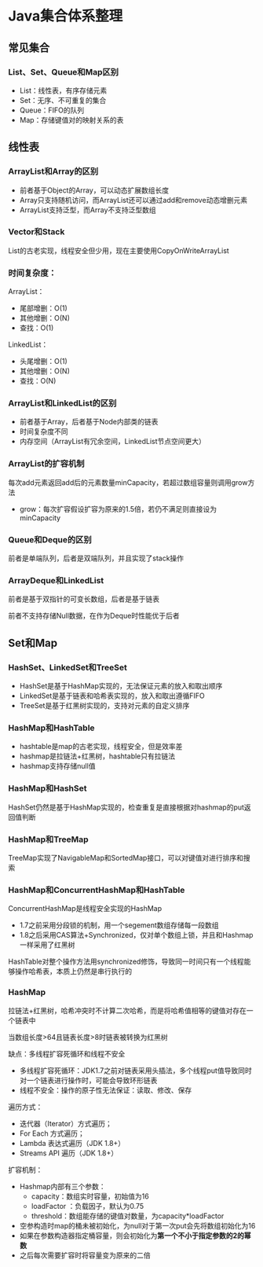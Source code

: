 # Java集合体系整理
## 常见集合
### List、Set、Queue和Map区别
- List：线性表，有序存储元素
- Set：无序、不可重复的集合
- Queue：FIFO的队列
- Map：存储键值对的映射关系的表

## 线性表

### ArrayList和Array的区别
- 前者基于Object的Array，可以动态扩展数组长度
- Array只支持随机访问，而ArrayList还可以通过add和remove动态增删元素
- ArrayList支持泛型，而Array不支持泛型数组

### Vector和Stack
List的古老实现，线程安全但少用，现在主要使用CopyOnWriteArrayList

### 时间复杂度：
ArrayList：
- 尾部增删：O(1)
- 其他增删：O(N)
- 查找：O(1)

LinkedList：
- 头尾增删：O(1)
- 其他增删：O(N)
- 查找：O(N)

### ArrayList和LinkedList的区别
- 前者基于Array，后者基于Node内部类的链表
- 时间复杂度不同
- 内存空间（ArrayList有冗余空间，LinkedList节点空间更大）

### ArrayList的扩容机制
每次add元素返回add后的元素数量minCapacity，若超过数组容量则调用grow方法
- grow：每次扩容假设扩容为原来的1.5倍，若仍不满足则直接设为minCapacity

### Queue和Deque的区别
前者是单端队列，后者是双端队列，并且实现了stack操作

### ArrayDeque和LinkedList
前者是基于双指针的可变长数组，后者是基于链表

前者不支持存储Null数据，在作为Deque时性能优于后者


## Set和Map
### HashSet、LinkedSet和TreeSet
- HashSet是基于HashMap实现的，无法保证元素的放入和取出顺序
- LinkedSet是基于链表和哈希表实现的，放入和取出遵循FIFO
- TreeSet是基于红黑树实现的，支持对元素的自定义排序

### HashMap和HashTable
- hashtable是map的古老实现，线程安全，但是效率差
- hashmap是拉链法+红黑树，hashtable只有拉链法
- hashmap支持存储null值

### HashMap和HashSet
HashSet仍然是基于HashMap实现的，检查重复是直接根据对hashmap的put返回值判断

### HashMap和TreeMap
TreeMap实现了NavigableMap和SortedMap接口，可以对键值对进行排序和搜索

### HashMap和ConcurrentHashMap和HashTable
ConcurrentHashMap是线程安全实现的HashMap
- 1.7之前采用分段锁的机制，用一个segement数组存储每一段数组
- 1.8之后采用CAS算法+Synchronized，仅对单个数组上锁，并且和Hashmap一样采用了红黑树

HashTable对整个操作方法用synchronized修饰，导致同一时间只有一个线程能够操作哈希表，本质上仍然是串行执行的

### HashMap
拉链法+红黑树，哈希冲突时不计算二次哈希，而是将哈希值相等的键值对存在一个链表中

当数组长度>64且链表长度>8时链表被转换为红黑树

缺点：多线程扩容死循环和线程不安全
- 多线程扩容死循环：JDK1.7之前对链表采用头插法，多个线程put值导致同时对一个链表进行操作时，可能会导致环形链表
- 线程不安全：操作的原子性无法保证：读取、修改、保存

遍历方式：
- 迭代器（Iterator）方式遍历；
- For Each 方式遍历；
- Lambda 表达式遍历（JDK 1.8+）
- Streams API 遍历（JDK 1.8+）

扩容机制：
- Hashmap内部有三个参数：
  - capacity：数组实时容量，初始值为16
  - loadFactor ：负载因子，默认为0.75
  - threshold：数组能存储的键值对数量，为capacity*loadFactor
- 空参构造时map的桶未被初始化，为null对于第一次put会先将数组初始化为16
- 如果在参数构造器指定桶容量，则会初始化为**第一个不小于指定参数的2的幂数**
- 之后每次需要扩容时将容量变为原来的二倍
